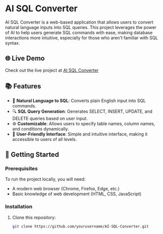 # AI SQL Converter

AI SQL Converter is a web-based application that allows users to convert natural language inputs into SQL queries. This project leverages the power of AI to help users generate SQL commands with ease, making database interactions more intuitive, especially for those who aren't familiar with SQL syntax.

## 🌐 Live Demo

Check out the live project at [AI SQL Converter](https://aisqlconverter.netlify.app/)

## 📚 Features

- 📝 **Natural Language to SQL**: Converts plain English input into SQL commands.
- 🔍 **SQL Query Generation**: Generates SELECT, INSERT, UPDATE, and DELETE queries based on user input.
- ⚙️ **Customizable**: Allows users to specify table names, column names, and conditions dynamically.
- 🎯 **User-Friendly Interface**: Simple and intuitive interface, making it accessible to users of all levels.
  
## 🚀 Getting Started

### Prerequisites
To run the project locally, you will need:
- A modern web browser (Chrome, Firefox, Edge, etc.)
- Basic knowledge of web development (HTML, CSS, JavaScript)

### Installation
1. Clone this repository:
   ```bash
   git clone https://github.com/yourusername/AI-SQL-Converter.git
